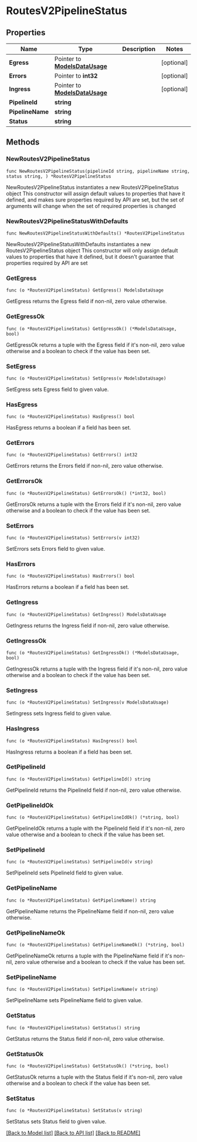 # RoutesV2PipelineStatus

## Properties

Name | Type | Description | Notes
------------ | ------------- | ------------- | -------------
**Egress** | Pointer to [**ModelsDataUsage**](ModelsDataUsage.md) |  | [optional] 
**Errors** | Pointer to **int32** |  | [optional] 
**Ingress** | Pointer to [**ModelsDataUsage**](ModelsDataUsage.md) |  | [optional] 
**PipelineId** | **string** |  | 
**PipelineName** | **string** |  | 
**Status** | **string** |  | 

## Methods

### NewRoutesV2PipelineStatus

`func NewRoutesV2PipelineStatus(pipelineId string, pipelineName string, status string, ) *RoutesV2PipelineStatus`

NewRoutesV2PipelineStatus instantiates a new RoutesV2PipelineStatus object
This constructor will assign default values to properties that have it defined,
and makes sure properties required by API are set, but the set of arguments
will change when the set of required properties is changed

### NewRoutesV2PipelineStatusWithDefaults

`func NewRoutesV2PipelineStatusWithDefaults() *RoutesV2PipelineStatus`

NewRoutesV2PipelineStatusWithDefaults instantiates a new RoutesV2PipelineStatus object
This constructor will only assign default values to properties that have it defined,
but it doesn't guarantee that properties required by API are set

### GetEgress

`func (o *RoutesV2PipelineStatus) GetEgress() ModelsDataUsage`

GetEgress returns the Egress field if non-nil, zero value otherwise.

### GetEgressOk

`func (o *RoutesV2PipelineStatus) GetEgressOk() (*ModelsDataUsage, bool)`

GetEgressOk returns a tuple with the Egress field if it's non-nil, zero value otherwise
and a boolean to check if the value has been set.

### SetEgress

`func (o *RoutesV2PipelineStatus) SetEgress(v ModelsDataUsage)`

SetEgress sets Egress field to given value.

### HasEgress

`func (o *RoutesV2PipelineStatus) HasEgress() bool`

HasEgress returns a boolean if a field has been set.

### GetErrors

`func (o *RoutesV2PipelineStatus) GetErrors() int32`

GetErrors returns the Errors field if non-nil, zero value otherwise.

### GetErrorsOk

`func (o *RoutesV2PipelineStatus) GetErrorsOk() (*int32, bool)`

GetErrorsOk returns a tuple with the Errors field if it's non-nil, zero value otherwise
and a boolean to check if the value has been set.

### SetErrors

`func (o *RoutesV2PipelineStatus) SetErrors(v int32)`

SetErrors sets Errors field to given value.

### HasErrors

`func (o *RoutesV2PipelineStatus) HasErrors() bool`

HasErrors returns a boolean if a field has been set.

### GetIngress

`func (o *RoutesV2PipelineStatus) GetIngress() ModelsDataUsage`

GetIngress returns the Ingress field if non-nil, zero value otherwise.

### GetIngressOk

`func (o *RoutesV2PipelineStatus) GetIngressOk() (*ModelsDataUsage, bool)`

GetIngressOk returns a tuple with the Ingress field if it's non-nil, zero value otherwise
and a boolean to check if the value has been set.

### SetIngress

`func (o *RoutesV2PipelineStatus) SetIngress(v ModelsDataUsage)`

SetIngress sets Ingress field to given value.

### HasIngress

`func (o *RoutesV2PipelineStatus) HasIngress() bool`

HasIngress returns a boolean if a field has been set.

### GetPipelineId

`func (o *RoutesV2PipelineStatus) GetPipelineId() string`

GetPipelineId returns the PipelineId field if non-nil, zero value otherwise.

### GetPipelineIdOk

`func (o *RoutesV2PipelineStatus) GetPipelineIdOk() (*string, bool)`

GetPipelineIdOk returns a tuple with the PipelineId field if it's non-nil, zero value otherwise
and a boolean to check if the value has been set.

### SetPipelineId

`func (o *RoutesV2PipelineStatus) SetPipelineId(v string)`

SetPipelineId sets PipelineId field to given value.


### GetPipelineName

`func (o *RoutesV2PipelineStatus) GetPipelineName() string`

GetPipelineName returns the PipelineName field if non-nil, zero value otherwise.

### GetPipelineNameOk

`func (o *RoutesV2PipelineStatus) GetPipelineNameOk() (*string, bool)`

GetPipelineNameOk returns a tuple with the PipelineName field if it's non-nil, zero value otherwise
and a boolean to check if the value has been set.

### SetPipelineName

`func (o *RoutesV2PipelineStatus) SetPipelineName(v string)`

SetPipelineName sets PipelineName field to given value.


### GetStatus

`func (o *RoutesV2PipelineStatus) GetStatus() string`

GetStatus returns the Status field if non-nil, zero value otherwise.

### GetStatusOk

`func (o *RoutesV2PipelineStatus) GetStatusOk() (*string, bool)`

GetStatusOk returns a tuple with the Status field if it's non-nil, zero value otherwise
and a boolean to check if the value has been set.

### SetStatus

`func (o *RoutesV2PipelineStatus) SetStatus(v string)`

SetStatus sets Status field to given value.



[[Back to Model list]](../README.md#documentation-for-models) [[Back to API list]](../README.md#documentation-for-api-endpoints) [[Back to README]](../README.md)


